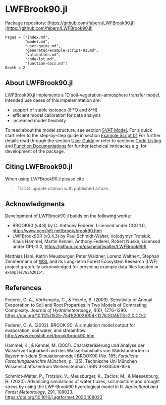 # LWFBrook90.jl
Package repository: [https://github.com/fabern/LWFBrook90.jl](https://github.com/fabern/LWFBrook90.jl)

```@contents
Pages = ["index.md",
         "model.md",
         "user-guide.md",
         "generated/example-script-01.md",
         "validation.md",
         "code-lst.md",
         "function-docs.md"]
Depth = 2
```


## About LWFBrook90.jl
LWFBrook90.jl implements a 1D soil-vegetation-atmosphere transfer model.
Intended use cases of this impelemntation are:
- support of stable isotopes (δ¹⁸O and δ²H)
- efficient model calibration for data analysis
- increased model flexibility

To read about the model structure, see section [SVAT Model](@ref).
For a quick start refer to the step-by-step guide in section [Example Script 01](@ref)
For further details read through the section [User Guide](@ref) or refer to sections [Code Listing](@ref) and [Function Documentations](@ref) for further technical intricacies e.g. for development of the package.



## Citing LWFBrook90.jl
When using LWFBrook90.jl please cite <!-- [Bernhard et al. (2020)](http://dx.doi.org/10.5194/egusphere-egu2020-17975) -->
>TODO: update citation with published article.



## Acknowledgments
Development of LWFBrook90.jl builds on the following works:
- BROOK90 (v4.8) by C. Anthony Federer, Licensed under CC0 1.0, http://www.ecoshift.net/brook/brook90.htm
- LWFBrook90R (v0.4.3) by Paul Schmidt-Walter, Volodymyr Trotsiuk, Klaus Hammel, Martin Kennel, Anthony Federer, Robert Nuske, Licensed under GPL-3.0, https://github.com/pschmidtwalter/LWFBrook90R

Matthias Häni, Katrin Meusburger, Peter Waldner, Lorenz Walthert, Stephan Zimmermann of [WSL](http://www.wsl.ch) and its Long-term Forest Ecosystem Research (LWF) project gratefully acknowledged for providing example data files located in `examples/BEA2016*`.


## References
Federer, C. A., Vörösmarty, C., & Fekete, B. (2003). Sensitivity of Annual Evaporation to Soil and Root Properties in Two Models of Contrasting Complexity. *Journal of Hydrometeorology*, 4(6), 1276–1290. [https://doi.org/10.1175/1525-7541(2003)004<1276:SOAETS>2.0.CO;2](https://doi.org/10.1175/1525-7541(2003)004<1276:SOAETS>2.0.CO;2)

Federer, C. A. (2002). BROOK 90: A simulation model output for evaporation, soil water, and streamflow. http://www.ecoshift.net/brook/brook90.htm

Hammel, K., & Kennel, M. (2001). Charakterisierung und Analyse der Wasserverfügbarkeit und des Wasserhaushalts von Waldstandorten in Bayern mit dem Simulationsmodell BROOK90 (No. 185; *Forstliche Forschungsberichte München*, p. 135). Technische Uni München Wissenschaftszentrum Weihenstephan. ISBN 3-933506-16-6

Schmidt-Walter, P., Trotsiuk, V., Meusburger, K., Zacios, M., & Meesenburg, H. (2020). Advancing simulations of water fluxes, soil moisture and drought stress by using the LWF-Brook90 hydrological model in R. *Agricultural and Forest Meteorology*, 291, 108023. https://doi.org/10.1016/j.agrformet.2020.108023
